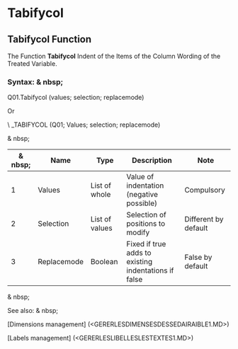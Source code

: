# Tabifycol

## Tabifycol Function

The Function **Tabifycol** Indent of the Items of the Column Wording of the Treated Variable.

### Syntax: & nbsp;

Q01.Tabifycol (values; selection; replacemode)

Or

\ _TABIFYCOL (Q01; Values; selection; replacemode)

& nbsp;

|& nbsp;|**Name** |**Type** |**Description** |**Note** |
|--- |--- |--- |--- |--- |
|&#49;|Values ​​|List of whole |Value of indentation (negative possible) |Compulsory |
|&#50;|Selection |List of values ​​|Selection of positions to modify |Different by default |
|&#51;|Replacemode |Boolean |Fixed if true adds to existing indentations if false |False by default |


& nbsp;

See also: & nbsp;

[Dimensions management] (<GERERLESDIMENSESDESSEDAIRAIBLE1.MD>)

[Labels management] (<GERERLESLIBELLESLESTEXTES1.MD>)